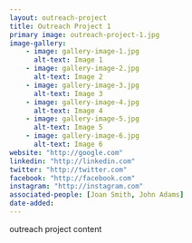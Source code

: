 ```yaml
---
layout: outreach-project
title: Outreach Project 1
primary image: outreach-project-1.jpg
image-gallery:
    - image: gallery-image-1.jpg
      alt-text: Image 1
    - image: gallery-image-2.jpg
      alt-text: Image 2
    - image: gallery-image-3.jpg
      alt-text: Image 3
    - image: gallery-image-4.jpg
      alt-text: Image 4
    - image: gallery-image-5.jpg
      alt-text: Image 5
    - image: gallery-image-6.jpg
      alt-text: Image 6
website: "http://google.com"
linkedin: "http://linkedin.com"
twitter: "http://twitter.com"
facebook: "http://facebook.com"
instagram: "http://instagram.com"
associated-people: [Joan Smith, John Adams]
date-added:
---
```

outreach project content